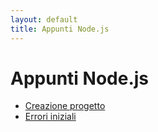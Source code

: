 ```yaml
---
layout: default
title: Appunti Node.js
---
```


# Appunti Node.js

- [Creazione progetto](01.creazione_progetto.md)
- [Errori iniziali](02.errors_handling.md)
